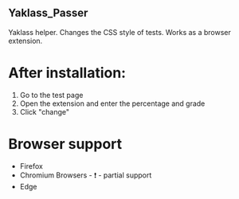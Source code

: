 ## Yaklass_Passer
Yaklass helper. Changes the CSS style of tests.
Works as a browser extension. 
# After installation:
1. Go to the test page
2. Open the extension and enter the percentage and grade
3. Click "change"

# Browser support

* Firefox
* Chromium Browsers - ❗ - partial support
* Edge
